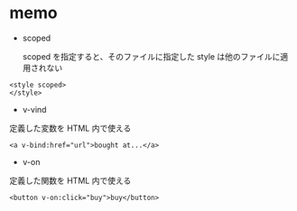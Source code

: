 # memo

- scoped

  scoped を指定すると、そのファイルに指定した style は他のファイルに適用されない

```
<style scoped>
</style>
```

- v-vind

定義した変数を HTML 内で使える

```
<a v-bind:href="url">bought at...</a>
```

- v-on

定義した関数を HTML 内で使える

```
<button v-on:click="buy">buy</button>
```
